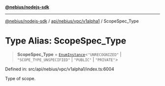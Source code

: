 [**@nebius/nodejs-sdk**](../../../../../README.md)

***

[@nebius/nodejs-sdk](../../../../../README.md) / [api/nebius/vpc/v1alpha1](../README.md) / ScopeSpec\_Type

# Type Alias: ScopeSpec\_Type

> **ScopeSpec\_Type** = [`EnumInstance`](../../../../../runtime/protos/enum/type-aliases/EnumInstance.md)\<`"UNRECOGNIZED"` \| `"SCOPE_TYPE_UNSPECIFIED"` \| `"PUBLIC"` \| `"PRIVATE"`\>

Defined in: src/api/nebius/vpc/v1alpha1/index.ts:6004

Type of scope.
